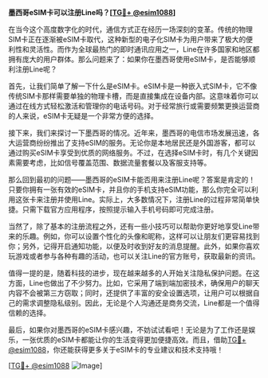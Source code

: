 **墨西哥eSIM卡可以注册Line吗？[[TG💪+ @esim1088](https://t.me/s/esim1088)]**

在当今这个高度数字化的时代，通信方式正在经历一场深刻的变革。传统的物理SIM卡正在逐渐被eSIM卡取代，这种新型的电子化SIM卡为用户带来了极大的便利性和灵活性。而作为全球最热门的即时通讯应用之一，Line在许多国家和地区都拥有庞大的用户群体。那么问题来了：如果你在墨西哥使用eSIM卡，是否能够顺利注册Line呢？

首先，让我们简单了解一下什么是eSIM卡。eSIM卡是一种嵌入式SIM卡，它不像传统SIM卡那样需要单独的物理卡槽，而是直接集成在设备内部。这意味着你可以通过在线方式轻松激活和管理你的电话号码。对于经常旅行或需要频繁更换运营商的人来说，eSIM卡无疑是一个非常方便的选择。

接下来，我们来探讨一下墨西哥的情况。近年来，墨西哥的电信市场发展迅速，各大运营商纷纷推出了支持eSIM的服务。无论你是本地居民还是外国游客，都可以通过购买eSIM卡享受到优质的网络服务。不过，在选择eSIM卡时，有几个关键因素需要考虑，比如信号覆盖范围、数据流量套餐以及客服支持等。

那么回到最初的问题——墨西哥的eSIM卡能否用来注册Line呢？答案是肯定的！只要你拥有一张有效的eSIM卡，并且你的手机支持eSIM功能，那么你完全可以利用这张卡来注册并使用Line。实际上，大多数情况下，注册Line的过程非常简单快捷。只需下载官方应用程序，按照提示输入手机号码即可完成注册。

当然了，除了基本的注册流程之外，还有一些小技巧可以帮助你更好地享受Line带来的乐趣。例如，你可以设置个性化的头像和昵称，这样可以让朋友们更容易找到你；另外，记得开启通知功能，以便及时收到好友的消息提醒。此外，如果你喜欢玩游戏或者参与各种有趣的活动，也可以关注Line的官方账号，获取最新的资讯。

值得一提的是，随着科技的进步，现在越来越多的人开始关注隐私保护问题。在这方面，Line也做出了不少努力。比如，它采用了端到端加密技术，确保用户的聊天内容不会被第三方窃取；同时，还提供了丰富的安全设置选项，让用户可以根据自己的需求调整隐私级别。因此，无论是个人沟通还是商务交流，Line都是一个值得信赖的选择。

最后，如果你对墨西哥的eSIM卡感兴趣，不妨试试看吧！无论是为了工作还是娱乐，一张优质的eSIM卡都能让你的生活变得更加便捷高效。而且，借助[TG💪+ @esim1088](https://t.me/s/esim1088)，你还能获得更多关于eSIM卡的专业建议和技术支持哦！

[[TG💪+ @esim1088](https://t.me/s/esim1088) ![Image](https://i.postimg.cc/4NQfJmqS/Snipaste-2025-05-13-00-14-12.png)]